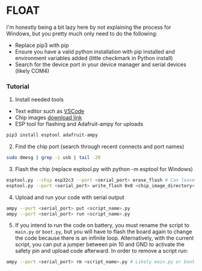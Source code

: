 # FLOAT

I'm honestly being a bit lazy here by not explaining the process for Windows, but you pretty much only need to do the following:
- Replace pip3 with pip
- Ensure you have a valid python installation with pip installed and environment variables added (little checkmark in Python install)
- Search for the device port in your device manager and serial devices (likely COM4)  

### Tutorial

1. Install needed tools
- Text editor such as [VSCode](https://code.visualstudio.com/download)
- Chip images [download link](https://micropython.org/download/ESP32_GENERIC_C3/)
- ESP tool for flashing and Adafruit-ampy for uploads
```bash
pip3 install esptool adafruit-ampy
```

2. Find the chip port (search through recent connects and port names)
```bash
sudo dmesg | grep -i usb | tail -20
```

3. Flash the chip (replace esptool.py with python -m esptool for Windows)
```bash
esptool.py --chip esp32c3 --port <serial_port> erase_flash # Can leave out port if unknown and it might find it for you
esptool.py --port <serial_port> write_flash 0x0 <chip_image_directory>
```

4. Upload and run your code with serial output
```bash
ampy --port <serial_port> put <script_name>.py 
ampy --port <serial_port> run <script_name>.py
```

5. If you intend to run the code on battery, you must rename the script to `main.py` or `boot.py`, but you will have to flash the board again to change the code because there is an infinite loop. Alternatively, with the current script, you can put a jumper between pin 10 and GND to activate the safety pin and upload code afterward. In order to remove a script run:
```bash
ampy --port <serial_port> rm <script_name>.py # Likely main.py or boot.py
```